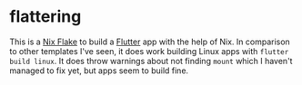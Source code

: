 # flattering

This is a [Nix Flake](https://nixos.wiki/wiki/Flakes) to build a [Flutter](https://flutter.dev/) app with the help of Nix. In comparison to other templates I've seen, it does work building Linux apps with `flutter build linux`. It does throw warnings about not finding `mount` which I haven't managed to fix yet, but apps seem to build fine.